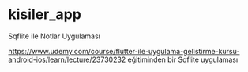 # kisiler_app

Sqflite ile Notlar Uygulaması

https://www.udemy.com/course/flutter-ile-uygulama-gelistirme-kursu-android-ios/learn/lecture/23730232 eğitiminden bir Sqflite uygulaması 
